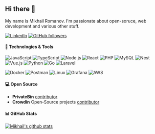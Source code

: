 ## Hi there 👋

My name is Mikhail Romanov. I'm passionate about open-soruce, web development and various other stuff.

[![LinkedIn](https://custom-icon-badges.demolab.com/badge/LinkedIn-0A66C2?logo=linkedin-white&logoColor=fff)](https://www.linkedin.com/in/mikhail-romanov-36275224b/)
[![GitHub followers](https://img.shields.io/github/followers/Ribas160?label=Follow&style=social)](https://github.com/Ribas160?tab=followers)

#### 🔧 Technologies & Tools

![JavaScript](https://img.shields.io/badge/-JavaScript-black?logo=javascript&cacheSeconds=10000)
![TypeScript](https://img.shields.io/badge/-TypeScript-black?logo=typescript&cacheSeconds=10000)
![Node.js](https://img.shields.io/badge/-Node.js-black?logo=Node.js&cacheSeconds=10000)
![React](https://img.shields.io/badge/-React-black?logo=react&cacheSeconds=10000)
![PHP](https://img.shields.io/badge/-PHP-black?logo=PHP&cacheSeconds=10000)
![MySQL](https://img.shields.io/badge/-MySQL-black?logo=mysql&cacheSeconds=10000)
![Nest](https://img.shields.io/badge/Nest.js-%23E0234E.svg?logo=nestjs&logoColor=white)
![Vue.js](https://img.shields.io/badge/Vue.js-4FC08D?logo=vuedotjs&logoColor=fff)
![Python](https://img.shields.io/badge/Python-3776AB?logo=python&logoColor=fff)
![Go](https://img.shields.io/badge/Go-%2300ADD8.svg?&logo=go&logoColor=white)
![Laravel](https://img.shields.io/badge/-Laravel-teal?logo=laravel&cacheSeconds=10000)

![Docker](https://img.shields.io/badge/-Docker-black?logo=docker&cacheSeconds=10000)
![Postman](https://img.shields.io/badge/-Postman-FF6C37?style=flat&logo=postman&logoColor=white)
![Linux](https://img.shields.io/badge/Linux-FCC624?logo=linux&logoColor=black)
![Grafana](https://img.shields.io/badge/-Grafana-430098?logo=grafana&cacheSeconds=10000)
![AWS](https://img.shields.io/badge/AWS-%23FF9900.svg?logo=amazon-web-services&logoColor=white)

#### 💻 Open Source

- **PrivateBin** [contributor](https://github.com/search?q=org%3APrivateBin+author%3ARibas160&type=pullrequests)
- **Crowdin** Open-Source projects [contributor](https://github.com/search?q=org%3Acrowdin++author%3ARibas160&type=pullrequests)

#### 📊 GitHub Stats

[![Mikhail's github stats](https://github-readme-stats-git-masterrstaa-rickstaa.vercel.app/api?username=Ribas160&count_private=true&show_icons=true&include_all_commits=true&show=reviews,discussions_answered&rank_icon=github)](https://github.com/anuraghazra/github-readme-stats)
